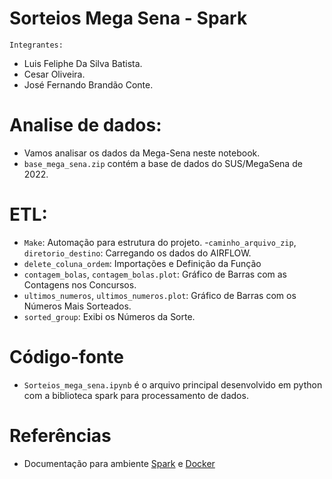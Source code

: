 # Sorteios Mega Sena - Spark

`Integrantes:`
- Luis Feliphe Da Silva Batista.
- Cesar Oliveira.
- José Fernando Brandão Conte.

# Analise de dados:
- Vamos analisar os dados da Mega-Sena neste notebook.
- `base_mega_sena.zip` contém a base de dados do SUS/MegaSena de 2022.

# ETL:
- `Make`: Automação para estrutura do projeto.
-`caminho_arquivo_zip`, `diretorio_destino`:  Carregando os dados do AIRFLOW.
- `delete_coluna_ordem`: Importações e Definição da Função
- `contagem_bolas`, `contagem_bolas.plot`:  Gráfico de Barras com as Contagens nos Concursos.
- `ultimos_numeros`, `ultimos_numeros.plot`:  Gráfico de Barras com os Números Mais Sorteados.
- `sorted_group`: Exibi os Números da Sorte.

# Código-fonte
- `Sorteios_mega_sena.ipynb` é o arquivo principal desenvolvido em python com a biblioteca spark para processamento de dados.


# Referências
- Documentação para ambiente [Spark](https://spark.apache.org/docs/latest/)
 e [Docker](https://docs.docker.com/reference/)
